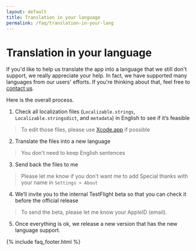 ```yaml
---
layout: default
title: Translation in your language
permalink: /faq/translation-in-your-lang
---
```


# Translation in your language

If you'd like to help us translate the app into a language that we still don't support, we really appreciate your help. In fact, we have supported many languages from our users' efforts. If you're thinking about that, feel free to [contact us](/contact/).

Here is the overall process.

1. Check all localization files (`Localizable.strings`, `Localizable.stringsdict`, and `metadata`) in English to see if it’s feasible
  > To edit those files, please use [Xcode.app](https://apps.apple.com/jp/app/xcode/id497799835?mt=12) if possible
2. Translate the files into a new language
  > You don't need to keep English sentences
3. Send back the files to me
  > Please let me know if you don't want me to add Special thanks with your name in `Settings > About`
4. We’ll invite you to the internal TestFlight beta so that you can check it before the official release
  > To send the beta, please let me know your AppleID (email).
5. Once everything is ok, we release a new version that has the new language support.

{% include faq_footer.html %}
